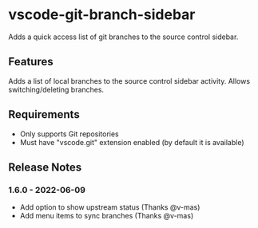 # vscode-git-branch-sidebar

Adds a quick access list of git branches to the source control sidebar.

## Features

Adds a list of local branches to the source control sidebar activity. Allows switching/deleting branches.

## Requirements

* Only supports Git repositories
* Must have "vscode.git" extension enabled (by default it is available)

## Release Notes

### 1.6.0 - 2022-06-09

* Add option to show upstream status (Thanks @v-mas)
* Add menu items to sync branches (Thanks @v-mas)
